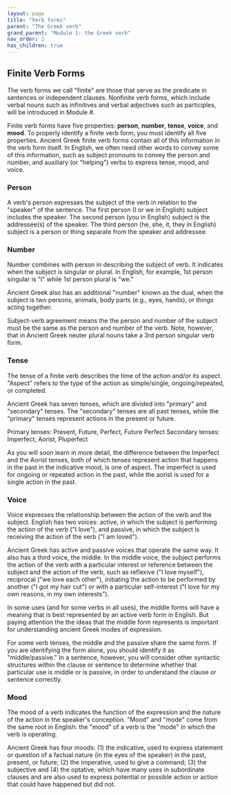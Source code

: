 ```yaml
---
layout: page
title: "Verb forms"
parent: "The Greek verb"
grand_parent: "Module 1: the Greek verb"
nav_order: 2
has_children: true
---
```



## Finite Verb Forms

The verb forms we call "finite" are those that serve as the predicate in sentences or independent clauses. Nonfinite verb forms, which include verbal nouns such as infinitives and verbal adjectives such as participles, will be introduced in Module #. 

Finite verb forms have five properties: **person**, **number**, **tense**, **voice**, and **mood**. To properly identify a finite verb form, you must identify all five properties. Ancient Greek finite verb forms contain all of this information in the verb form itself. In English, we often need other words to convey some of this information, such as subject pronouns to convey the person and number, and auxiliary (or "helping") verbs to express tense, mood, and voice.

### Person
A verb's person expresses the subject of the verb in relation to the "speaker" of the sentence. 
The first person (I or we in English) subject includes the speaker. 
The second person (you in English) subject is the addressee(s) of the speaker. 
The third person (he, she, it, they in English) subject is a person or thing separate from the speaker and addressee.  


### Number
Number combines with person in describing the subject of verb. It indicates when the subject is singular or plural. In English, for example, 1st person singular is "I" while 1st person plural is "we."

Ancient Greek also has an additional "number" known as the dual, when the subject is two persons, animals, body parts (e.g., eyes, hands), or things acting together.

Subject-verb agreement means the the person and number of the subject must be the same as the person and number of the verb. Note, however, that in Ancient Greek neuter plural nouns take a 3rd person singular verb form.


### Tense
The tense of a finite verb describes the time of the action and/or its aspect. "Aspect" refers to the type of the action as simple/single, ongoing/repeated, or completed.

Ancient Greek has seven tenses, which are divided into "primary" and "secondary" tenses. The "secondary" tenses are all past tenses, while the "primary" tenses represent actions in the present or future.

Primary tenses: Present, Future, Perfect, Future Perfect
Secondary tenses: Imperfect, Aorist, Pluperfect

As you will soon learn in more detail, the difference between the Imperfect and the Aorist tenses, both of which tenses represent action that happens in the past in the indicative mood, is one of aspect. The imperfect is used for ongoing or repeated action in the past, while the aorist is used for a single action in the past.


### Voice
Voice expresses the relationship between the action of the verb and the subject. English has two voices: active, in which the subject is performing the action of the verb ("I love"), and passive, in which the subject is receiving the action of the verb ("I am loved").

Ancient Greek has active and passive voices that operate the same way. It also has a third voice, the middle. In the middle voice, the subject performs the action of the verb with a particular interest or reference between the subject and the action of the verb, such as reflexive ("I love myself"), reciprocal ("we love each other"), initiating the action to be performed by another ("I got my hair cut") or with a particular self-interest ("I love for my own reasons, in my own interests").

In some uses (and for some verbs in all uses), the middle forms will have a meaning that is best represented by an active verb form in English. But paying attention the the ideas that the middle form represents is important for understanding ancient Greek modes of expression. 

For some verb tenses, the middle and the passive share the same form. If you are identifying the form alone, you should identify it as "middle/passive." In a sentence, however, you will consider other syntactic structures within the clause or sentence to determine whether that particular use is middle or is passive, in order to understand the clause or sentence correctly.


### Mood
The mood of a verb indicates the function of the expression and the nature of the action in the speaker's conception. "Mood" and "mode" come from the same root in English: the "mood" of a verb is the "mode" in which the verb is operating.

Ancient Greek has four moods: (1) the indicative, used to express statement or question of a factual nature (in the eyes of the speaker) in the past, present, or future; (2) the imperative, used to give a command; (3) the subjective and (4) the optative, which have many uses in subordinate clauses and are also used to express potential or possible action or action that could have happened but did not. 

